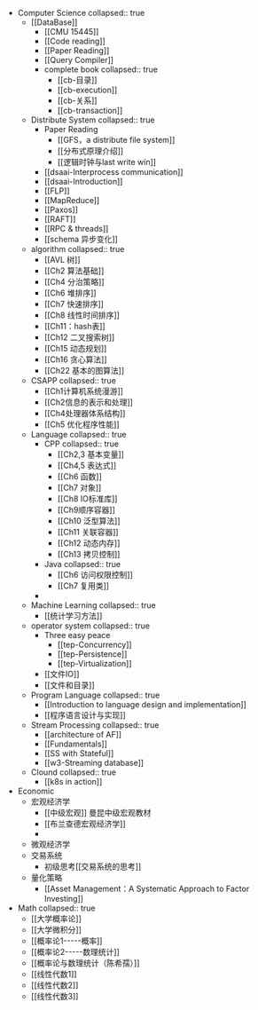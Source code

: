 - Computer Science
  collapsed:: true
	- [[DataBase]]
		- [[CMU 15445]]
		- [[Code reading]]
		- [[Paper Reading]]
		- [[Query Compiler]]
		- complete book
		  collapsed:: true
			- [[cb-目录]]
			- [[cb-execution]]
			- [[cb-关系]]
			- [[cb-transaction]]
	- Distribute System
	  collapsed:: true
		- Paper Reading
			- [[GFS，a distribute file system]]
			- [[分布式原理介绍]]
			- [[逻辑时钟与last write win]]
		- [[dsaai-Interprocess communication]]
		- [[dsaai-Introduction]]
		- [[FLP]]
		- [[MapReduce]]
		- [[Paxos]]
		- [[RAFT]]
		- [[RPC & threads]]
		- [[schema 异步变化]]
	- algorithm
	  collapsed:: true
		- [[AVL 树]]
		- [[Ch2 算法基础]]
		- [[Ch4 分治策略]]
		- [[Ch6 堆排序]]
		- [[Ch7 快速排序]]
		- [[Ch8 线性时间排序]]
		- [[Ch11：hash表]]
		- [[Ch12 二叉搜索树]]
		- [[Ch15 动态规划]]
		- [[Ch16 贪心算法]]
		- [[Ch22 基本的图算法]]
	- CSAPP
	  collapsed:: true
		- [[Ch1计算机系统漫游]]
		- [[Ch2信息的表示和处理]]
		- [[Ch4处理器体系结构]]
		- [[Ch5 优化程序性能]]
	- Language
	  collapsed:: true
		- CPP
		  collapsed:: true
			- [[Ch2,3 基本变量]]
			- [[Ch4,5 表达式]]
			- [[Ch6 函数]]
			- [[Ch7 对象]]
			- [[Ch8 IO标准库]]
			- [[Ch9顺序容器]]
			- [[Ch10 泛型算法]]
			- [[Ch11 关联容器]]
			- [[Ch12 动态内存]]
			- [[Ch13 拷贝控制]]
		- Java
		  collapsed:: true
			- [[Ch6 访问权限控制]]
			- [[Ch7 复用类]]
		-
	- Machine Learning
	  collapsed:: true
		- [[统计学习方法]]
	- operator system
	  collapsed:: true
		- Three easy peace
			- [[tep-Concurrency]]
			- [[tep-Persistence]]
			- [[tep-Virtualization]]
		- [[文件IO]]
		- [[文件和目录]]
	- Program Language
	  collapsed:: true
		- [[Introduction to language design and implementation]]
		- [[程序语言设计与实现]]
	- Stream Processing
	  collapsed:: true
		- [[architecture of AF]]
		- [[Fundamentals]]
		- [[SS with Stateful]]
		- [[w3-Streaming database]]
	- Clound
	  collapsed:: true
		- [[k8s in action]]
- Economic
	- 宏观经济学
		- [[中级宏观]] 曼昆中级宏观教材
		- [[布兰查德宏观经济学]]
		-
	- 微观经济学
	- 交易系统
		- 初级思考[[交易系统的思考]]
	- 量化策略
		- [[Asset Management：A Systematic Approach to Factor Investing]]
- Math
  collapsed:: true
	- [[大学概率论]]
	- [[大学微积分]]
	- [[概率论1-----概率]]
	- [[概率论2-----数理统计]]
	- [[概率论与数理统计（陈希孺）]]
	- [[线性代数1]]
	- [[线性代数2]]
	- [[线性代数3]]